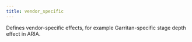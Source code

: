 ```yaml
---
title: vendor_specific
---
```

Defines vendor-specific effects, for example Garritan-specific
stage depth effect in ARIA.
